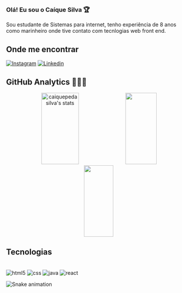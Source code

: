 ### Olá! Eu sou o Caíque Silva 🏆

Sou estudante de Sistemas para internet, tenho experiência de 8 anos como marinheiro onde tive contato com tecnlogias web front end.

## Onde me encontrar
[![Instagram](https://img.shields.io/badge/Instagram-E4405F?style=for-the-badge&logo=instagram&logoColor=white)](https://www.instagram.com/caiquepe.dasilva/)
[![Linkedin](https://img.shields.io/badge/LinkedIn-0077B5?style=for-the-badge&logo=linkedin&logoColor=white)](https://www.linkedin.com/in/caiquepedasilva/)

## GitHub Analytics 👨🏾‍💻
<div align="center">  
  <img width="45%" height="195px" src="https://github-readme-stats.vercel.app/api/pin/?username=caiquepedasilva&repo=github-readme-stats&hide_border=true&cache_seconds=86400&theme=radical&bg_color=0d1117" alt="caiquepedasilva's stats"/>
  <img width="41%" height="195px" src="https://github-readme-stats.vercel.app/api/top-langs/?username=caiquepedasilva&layout=compact&hide_border=true&title_color=ff91a4&text_color=ff91a4&bg_color=0d1117" />
  <img width="40%" height="195px" src="https://streak-stats.demolab.com/?user=caiquepedasilva&theme=radical&hide_border=true" /> 
</div>

## Tecnologias
<div style="display: inline_block"><br/>
  <img align="center"alt="html5" src="https://img.shields.io/badge/HTML5-E34F26?style=for-the-badge&logo=html5&logoColor=white"/>
  <img align="center"alt="css" src="https://img.shields.io/badge/CSS3-1572B6?style=for-the-badge&logo=css3&logoColor=white"/>
  <img align="center"alt="java" src="https://img.shields.io/badge/Java-ED8B00?style=for-the-badge&logo=java&logoColor=white"/>
  <img align="center"alt="react" src="https://img.shields.io/badge/React-20232A?style=for-the-badge&logo=react&logoColor=61DAFB"/>
  
  ![Snake animation](https://github.com/caiquepedasilva/caiquepedasilva/blob/output/github-contribution-grid-snake.svg)
  
</div>
